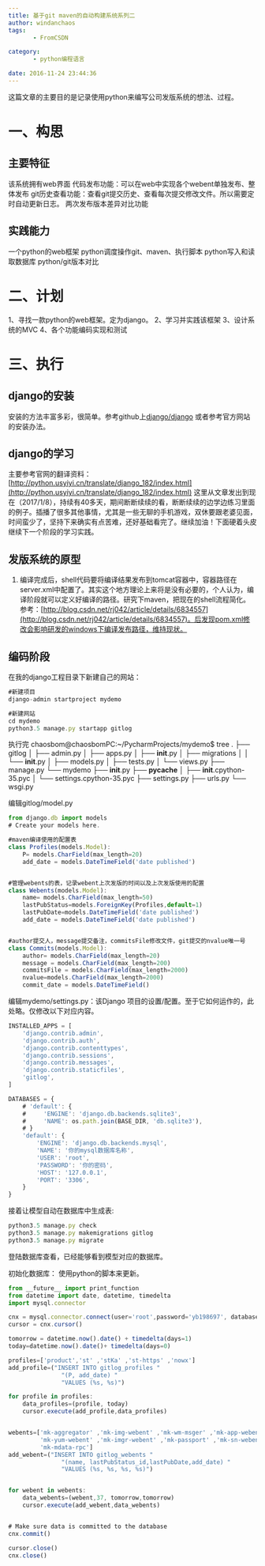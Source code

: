 ```yaml
---
title: 基于git maven的自动构建系统系列二
author: windanchaos
tags: 
       - FromCSDN

category: 
       - python编程语言

date: 2016-11-24 23:44:36
---
```

这篇文章的主要目的是记录使用python来编写公司发版系统的想法、过程。

# 一、构思

## 主要特征

该系统拥有web界面
代码发布功能：可以在web中实现各个webent单独发布、整体发布
git历史查看功能：查看git提交历史、查看每次提交修改文件。所以需要定时自动更新日志。
两次发布版本差异对比功能

## 实践能力

一个python的web框架
python调度操作git、maven、执行脚本
python写入和读取数据库
python/git版本对比

# 二、计划

1、寻找一款python的web框架。定为django。
2、学习并实践该框架
3、设计系统的MVC
4、各个功能编码实现和测试

# 三、执行

## django的安装

安装的方法丰富多彩，很简单。参考github上[django/django](https://github.com/django/django)
或者参考官方网站的安装办法。

## django的学习

主要参考官网的翻译资料：[http://python.usyiyi.cn/translate/django_182/index.html](http://python.usyiyi.cn/translate/django_182/index.html)
这里从文章发出到现在（2017/1/8），持续有40多天，期间断断续续的看，断断续续的边学边练习里面的例子。插播了很多其他事情，尤其是一些无聊的手机游戏，双休要跟老婆见面，时间蛮少了，坚持下来确实有点苦难，还好基础看完了。继续加油！下面硬着头皮继续下一个阶段的学习实践。

<!-- more -->
## 发版系统的原型

1. 编译完成后，shell代码要将编译结果发布到tomcat容器中，容器路径在server.xml中配置了。其实这个地方理论上来将是没有必要的，个人认为，编译阶段就可以定义好编译的路径。研究下maven，把现在的shell流程简化。参考：[http://blog.csdn.net/rj042/article/details/6834557](http://blog.csdn.net/rj042/article/details/6834557)。后发现pom.xml修改会影响研发的windows下编译发布路径，维持现状。

## 编码阶段

在我的django工程目录下新建自己的网站：
```js 
#新建项目
django-admin startproject mydemo
```
 
```js 
#新建网站
cd mydemo
python3.5 manage.py startapp gitlog
```

执行完
chaosbom@chaosbomPC:~/PycharmProjects/mydemo$ tree
.
├── gitlog
│ ├── admin.py
│ ├── apps.py
│ ├── **init**.py
│ ├── migrations
│ │ └── **init**.py
│ ├── models.py
│ ├── tests.py
│ └── views.py
├── manage.py
└── mydemo
├── **init**.py
├── **pycache**
│ ├── **init**.cpython-35.pyc
│ └── settings.cpython-35.pyc
├── settings.py
├── urls.py
└── wsgi.py

编辑gitlog/model.py
```js 
from django.db import models
# Create your models here.

#maven编译使用的配置表
class Profiles(models.Model):
    P= models.CharField(max_length=20)
    add_date = models.DateTimeField('date published')


#管理webents的表，记录webent上次发版的时间以及上次发版使用的配置
class Webents(models.Model):
    name= models.CharField(max_length=50)
    lastPubStatus=models.ForeignKey(Profiles,default=1)
    lastPubDate=models.DateTimeField('date published')
    add_date = models.DateTimeField('date published')


#author提交人，message提交备注，commitsFile修改文件，git提交的nvalue唯一号
class Commits(models.Model):
    author= models.CharField(max_length=20)
    message = models.CharField(max_length=200)
    commitsFile = models.CharField(max_length=2000)
    nvalue=models.CharField(max_length=2000)
    commit_date = models.DateTimeField()
```

编辑mydemo/settings.py：该Django 项目的设置/配置。至于它如何运作的，此处略。仅修改以下对应内容。

```js 
INSTALLED_APPS = [
    'django.contrib.admin',
    'django.contrib.auth',
    'django.contrib.contenttypes',
    'django.contrib.sessions',
    'django.contrib.messages',
    'django.contrib.staticfiles',
    'gitlog',
]

DATABASES = {
    # 'default': {
    #     'ENGINE': 'django.db.backends.sqlite3',
    #     'NAME': os.path.join(BASE_DIR, 'db.sqlite3'),
    # }
    'default': {
        'ENGINE': 'django.db.backends.mysql',
        'NAME': '你的mysql数据库名称',
        'USER': 'root',
        'PASSWORD': '你的密码',
        'HOST': '127.0.0.1',
        'PORT': '3306',
    }
}
```

接着让模型自动在数据库中生成表:

```js 
python3.5 manage.py check
python3.5 manage.py makemigrations gitlog
python3.5 manage.py migrate
```

登陆数据库查看，已经能够看到模型对应的数据库。

初始化数据库：
使用python的脚本来更新。
```js 
from __future__ import print_function
from datetime import date, datetime, timedelta
import mysql.connector

cnx = mysql.connector.connect(user='root',password='yb198697', database='gitlog')
cursor = cnx.cursor()

tomorrow = datetime.now().date() + timedelta(days=1)
today=datetime.now().date()+ timedelta(days=0)

profiles=['product','st' ,'stKa' ,'st-https' ,'nowx']
add_profile=("INSERT INTO gitlog_profiles "
               "(P, add_date) "
               "VALUES (%s, %s)")

for profile in profiles:
    data_profiles=(profile, today)
    cursor.execute(add_profile,data_profiles)


webents=['mk-aggregator' ,'mk-img-webent' ,'mk-wm-msger' ,'mk-app-webent' ,'mk-job-webent' ,'mk-openApi' ,'mk-wm-webent' ,
         'mk-yum-webent' ,'mk-imgr-webent' ,'mk-passport' ,'mk-sn-webent' ,'mk-intf-webent' ,'mk-imgr-rpc' ,'mk-yum-rpc' ,
         'mk-mdata-rpc']
add_webent=("INSERT INTO gitlog_webents "
               "(name, lastPubStatus_id,lastPubDate,add_date) "
               "VALUES (%s, %s, %s, %s)")


for webent in webents:
    data_webents=(webent,37, tomorrow,tomorrow)
    cursor.execute(add_webent,data_webents)


# Make sure data is committed to the database
cnx.commit()

cursor.close()
cnx.close()
```
